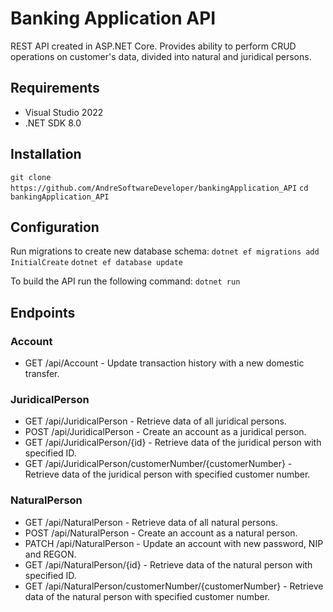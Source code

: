 # Banking Application API

REST API created in ASP.NET Core. Provides ability to perform CRUD operations on customer's data, divided into natural and juridical persons.

## Requirements

* Visual Studio 2022
* .NET SDK 8.0

## Installation
`git clone https://github.com/AndreSoftwareDeveloper/bankingApplication_API`
`cd bankingApplication_API`

## Configuration
Run migrations to create new database schema:
`dotnet ef migrations add InitialCreate`
`dotnet ef database update`

To build the API run the following command:
`dotnet run`

## Endpoints
### Account
* GET /api/Account - Update transaction history with a new domestic transfer.

### JuridicalPerson
* GET /api/JuridicalPerson - Retrieve data of all juridical persons.
* POST /api/JuridicalPerson - Create an account as a juridical person.
* GET /api/JuridicalPerson/{id} - Retrieve data of the juridical person with specified ID.
* GET /api/JuridicalPerson/customerNumber/{customerNumber} - Retrieve data of the juridical person with specified customer number.

### NaturalPerson
* GET /api/NaturalPerson - Retrieve data of all natural persons.
* POST /api/NaturalPerson - Create an account as a natural person.
* PATCH /api/NaturalPerson - Update an account with new password, NIP and REGON.
* GET /api/NaturalPerson/{id} - Retrieve data of the natural person with specified ID.
* GET /api/NaturalPerson/customerNumber/{customerNumber} - Retrieve data of the natural person with specified customer number.
